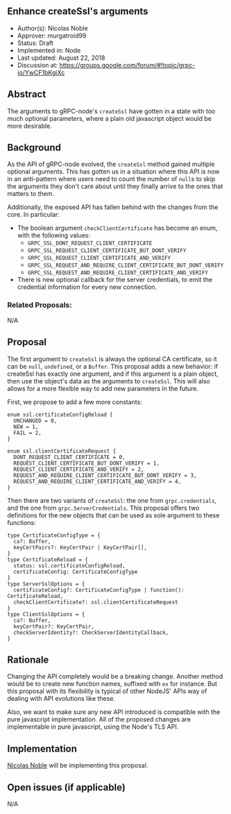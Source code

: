 Enhance createSsl's arguments
----
* Author(s): Nicolas Noble
* Approver: murgatroid99
* Status: Draft
* Implemented in: Node
* Last updated: August 22, 2018
* Discussion at: https://groups.google.com/forum/#!topic/grpc-io/YwCF1bKgiXc

## Abstract
The arguments to gRPC-node's `createSsl` have gotten in a state with too much optional parameters, where a plain old javascript object would be more desirable.

## Background
As the API of gRPC-node evolved, the `createSsl` method gained multiple optional arguments. This has gotten us in a situation where this API is now in an anti-pattern where users need to count the number of `null`s to skip the arguments they don't care about until they finally arrive to the ones that matters to them.

Additionally, the exposed API has fallen behind with the changes from the core. In particular:

 - The boolean argument `checkClientCertificate` has become an enum, with the following values:
   - `GRPC_SSL_DONT_REQUEST_CLIENT_CERTIFICATE`
   - `GRPC_SSL_REQUEST_CLIENT_CERTIFICATE_BUT_DONT_VERIFY`
   - `GRPC_SSL_REQUEST_CLIENT_CERTIFICATE_AND_VERIFY`
   - `GRPC_SSL_REQUEST_AND_REQUIRE_CLIENT_CERTIFICATE_BUT_DONT_VERIFY`
   - `GRPC_SSL_REQUEST_AND_REQUIRE_CLIENT_CERTIFICATE_AND_VERIFY`
 - There is new optional callback for the server credentials, to emit the credential information for every new connection.

### Related Proposals:
N/A

## Proposal
The first argument to `createSsl` is always the optional CA certificate, so it can be `null`, `undefined`, or a `Buffer`. This proposal adds a new behavior: if createSsl has exactly one argument, and if this argument is a plain object, then use the object's data as the arguments to `createSsl`. This will also allows for a more flexible way to add new parameters in the future.

First, we propose to add a few more constants:
```
enum ssl.certificateConfigReload {
  UNCHANGED = 0,
  NEW = 1,
  FAIL = 2,
}

enum ssl.clientCertificateRequest {
  DONT_REQUEST_CLIENT_CERTIFICATE = 0,
  REQUEST_CLIENT_CERTIFICATE_BUT_DONT_VERIFY = 1,
  REQUEST_CLIENT_CERTIFICATE_AND_VERIFY = 2,
  REQUEST_AND_REQUIRE_CLIENT_CERTIFICATE_BUT_DONT_VERIFY = 3,
  REQUEST_AND_REQUIRE_CLIENT_CERTIFICATE_AND_VERIFY = 4,
}
```

Then there are two variants of `createSsl`: the one from `grpc.credentials`, and the one from `grpc.ServerCredentials`. This proposal offers two definitions for the new objects that can be used as sole argument to these functions:
```
type CertificateConfigType = {
  ca?: Buffer,
  keyCertPairs?: KeyCertPair | KeyCertPair[],
}
type CertificateReload = {
  status: ssl.certificateConfigReload,
  certificateConfig: CertificateConfigType
}
type ServerSslOptions = {
  certificateConfig?: CertificateConfigType | function(): CertificateReload,
  checkClientCertificate?: ssl.clientCertificateRequest
}
type ClientSslOptions = {
  ca?: Buffer,
  keyCertPair?: KeyCertPair,
  checkServerIdentity?: CheckServerIdentityCallback,
}
```

## Rationale
Changing the API completely would be a breaking change. Another method would be to create new function names, suffixed with `ex` for instance. But this proposal with its flexibility is typical of other NodeJS' APIs way of dealing with API evolutions like these.

Also, we want to make sure any new API introduced is compatible with the pure javascript implementation. All of the proposed changes are implementable in pure javascript, using the Node's TLS API.

## Implementation
[Nicolas Noble](https://github.com/nicolasnoble) will be implementing this proposal.

## Open issues (if applicable)
N/A

